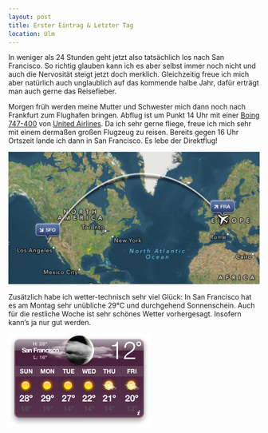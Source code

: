```yaml
---
layout: post
title: Erster Eintrag & Letzter Tag
location: Ulm
---
```


In weniger als 24 Stunden geht jetzt also tatsächlich los nach San Francisco. So richtig glauben kann ich es aber selbst immer noch nicht und auch die Nervosität steigt jetzt doch merklich. Gleichzeitig freue ich mich aber natürlich auch unglaublich auf das kommende halbe Jahr, dafür erträgt man auch gerne das Reisefieber.

Morgen früh werden meine Mutter und Schwester mich dann noch nach Frankfurt zum Flughafen bringen. Abflug ist um Punkt 14 Uhr mit einer [Boing 747-400](http://de.wikipedia.org/wiki/Boeing_747#747-400) von [United Airlines](http://united.com). Da ich sehr gerne fliege, freue ich mich sehr mit einem dermaßen großen Flugzeug zu reisen. Bereits gegen 16 Uhr Ortszeit lande ich dann in San Francisco. Es lebe der Direktflug!

![Flugstrecke](/images/flugstrecke.jpg)

Zusätzlich habe ich wetter-technisch sehr viel Glück: In San Francisco hat es am Montag sehr unübliche 29°C und durchgehend Sonnenschein. Auch für die restliche Woche ist sehr schönes Wetter vorhergesagt. Insofern kann’s ja nur gut werden.

<img src="/images/wetter-anreise.png" alt="Wettervorhersage" class="noborder">